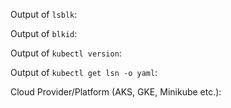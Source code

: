 <!-- If you need help or think you have found a bug, please help us with your issue by entering the following information (otherwise you can delete this text): -->

Output of `lsblk`:

Output of `blkid`:

Output of `kubectl version`:

Output of `kubectl get lsn -o yaml`:

Cloud Provider/Platform (AKS, GKE, Minikube etc.): 
